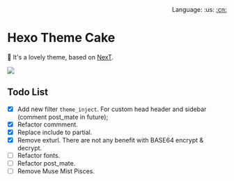 <div align="right">Language: :us:
<a title="Chinese" href="docs/zh-CN/README.md">:cn:</a></div>

# Hexo Theme Cake

:fish_cake: It's a lovely theme, based on [NexT](https://github.com/theme-next/hexo-theme-next).

<img src="https://img.shields.io/badge/hexo-%3E%3D%203.5.0-blue.svg">

## Todo List
- [x] Add new filter `theme_inject`. For custom head header and sidebar (comment post_mate in future);
- [x] Refactor commment.
- [x] Replace include to partial.
- [x] Remove exturl. There are not any benefit with BASE64 encrypt & decrypt.
- [ ] Refactor fonts.
- [ ] Refactor post_mate.
- [ ] Remove Muse Mist Pisces.
